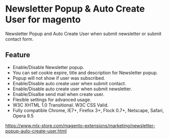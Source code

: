 # Newsletter Popup & Auto Create User for magento

Newsletter Popup and Auto Create User when submit newsletter or submit contact form.

## Feature
- Enable/Disable Newsletter popup.
- You can set cookie expire, title and description for Newsletter popup.
- Popup will not show if user was subscribed.
- Enable/Disable auto create user when submit contact.
- Enable/Disable auto create user when submit newsletter.
- Enable/Disalbe send mail when create user.
- Flexible settings for advanced usage.
- W3C XHTML 1.0 Transitional. W3C CSS Valid.
- Fully compatible Chrome, IE7+, Firefox 3+, Flock 0.7+, Netscape, Safari, Opera 9.5

https://www.mlx-store.com/magento-extensions/marketing/newsletter-popup-auto-create-user.html
